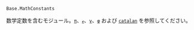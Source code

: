 ```
Base.MathConstants
```

数学定数を含むモジュール。[`π`](@ref)、[`ℯ`](@ref)、[`γ`](@ref)、[`φ`](@ref) および [`catalan`](@ref) を参照してください。

